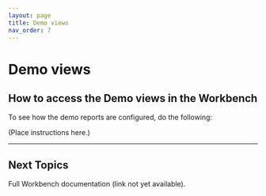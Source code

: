 ```yaml
---
layout: page
title: Demo views
nav_order: 7
---
```

# Demo views

## How to access the Demo views in the Workbench

To see how the demo reports are configured, do the following:

(Place instructions here.)


-----

## Next Topics

Full Workbench documentation (link not yet available).
